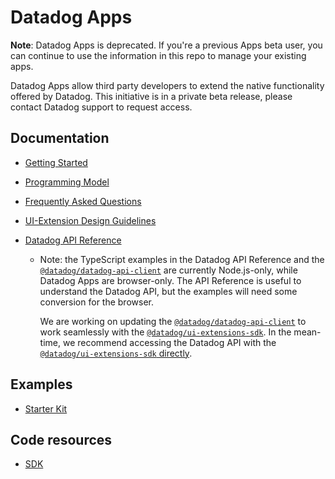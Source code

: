 # Datadog Apps

**Note**: Datadog Apps is deprecated. If you're a previous Apps beta user, you can continue to use the information in this repo to manage your existing apps.

Datadog Apps allow third party developers to extend the native functionality offered by Datadog. This initiative is in a private beta release, please contact Datadog support to request access.

## Documentation

-   [Getting Started](docs/en/getting-started.md)
-   [Programming Model](docs/en/programming-model.md)
-   [Frequently Asked Questions](docs/en/faq.md)
-   [UI-Extension Design Guidelines](docs/en/ui-extensions-design-guidelines.md)
-   [Datadog API Reference](https://docs.datadoghq.com/api/latest/)

    -   Note: the TypeScript examples in the Datadog API Reference and the [`@datadog/datadog-api-client`](https://www.npmjs.com/package/@datadog/datadog-api-client) are currently Node.js-only, while Datadog Apps are browser-only. The API Reference is useful to understand the Datadog API, but the examples will need some conversion for the browser.

        We are working on updating the [`@datadog/datadog-api-client`](https://www.npmjs.com/package/@datadog/datadog-api-client) to work seamlessly with the [`@datadog/ui-extensions-sdk`](https://www.npmjs.com/package/@datadog/ui-extensions-sdk). In the mean-time, we recommend accessing the Datadog API with the [`@datadog/ui-extensions-sdk` directly](docs/en/programming-model.md#accessing-the-api-through-the-sdk).

## Examples

-   [Starter Kit](examples/starter-kit)

## Code resources

-   [SDK](https://github.com/Datadog/ui-extensions-sdk)
